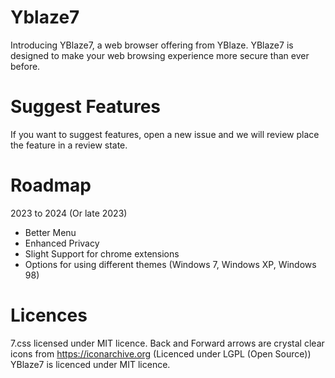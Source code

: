 # Yblaze7
Introducing YBlaze7, a web browser offering from YBlaze. YBlaze7 is designed to make your web browsing experience more secure than ever before.

# Suggest Features
If you want to suggest features, open a new issue and we will review place the feature in a review state.

# Roadmap
 2023 to 2024 (Or late 2023)
 - Better Menu
 - Enhanced Privacy
 - Slight Support for chrome extensions
 - Options for using different themes (Windows 7, Windows XP, Windows 98)

# Licences
7.css licensed under MIT licence.
Back and Forward arrows are crystal clear icons from https://iconarchive.org (Licenced under LGPL (Open Source))
YBlaze7 is licenced under MIT licence.
